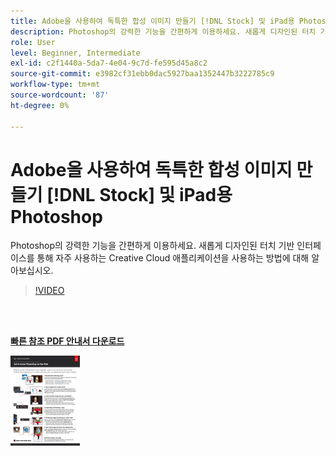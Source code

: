 ```yaml
---
title: Adobe을 사용하여 독특한 합성 이미지 만들기 [!DNL Stock] 및 iPad용 Photoshop
description: Photoshop의 강력한 기능을 간편하게 이용하세요. 새롭게 디자인된 터치 기반 인터페이스를 통해 자주 사용하는 Creative Cloud 애플리케이션을 사용하는 방법에 대해 알아보십시오
role: User
level: Beginner, Intermediate
exl-id: c2f1440a-5da7-4e04-9c7d-fe595d45a8c2
source-git-commit: e3982cf31ebb0dac5927baa1352447b3222785c9
workflow-type: tm+mt
source-wordcount: '87'
ht-degree: 0%

---
```


# Adobe을 사용하여 독특한 합성 이미지 만들기 [!DNL Stock] 및 iPad용 Photoshop

Photoshop의 강력한 기능을 간편하게 이용하세요. 새롭게 디자인된 터치 기반 인터페이스를 통해 자주 사용하는 Creative Cloud 애플리케이션을 사용하는 방법에 대해 알아보십시오.

>[!VIDEO](https://video.tv.adobe.com/v/331004?hidetitle=true)

<br> 

[**빠른 참조 PDF 안내서 다운로드**](../quick-reference/GettoknowPhotoshopontheiPad.pdf)

[![빠른 참조 안내서의 첫 페이지 이미지](assets/GettoknowPhotoshopontheiPadPage1.png)](../quick-reference/GettoknowPhotoshopontheiPad.pdf)
